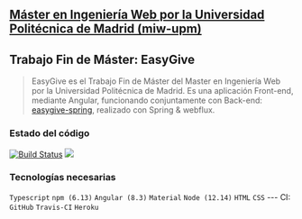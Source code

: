## [Máster en Ingeniería Web por la Universidad Politécnica de Madrid (miw-upm)](http://miw.etsisi.upm.es)
## Trabajo Fin de Máster: **EasyGive**
> EasyGive es el Trabajo Fin de Máster del Master en Ingeniería Web por la Universidad Politécnica de Madrid. Es una aplicación Front-end, 
mediante Angular, funcionando conjuntamente con Back-end: [easygive-spring](https://github.com/miw-upm/easygive-spring), 
realizado con Spring & webflux.

### Estado del código  
[![Build Status](https://travis-ci.org/melasimb/easygive-angular.svg?branch=develop)](https://travis-ci.org/melasimb/easygive-angular)
[![](https://img.shields.io/static/v1?label=Heroku&message=v1.0.0-Release&color=green)](https://easygive-angular.herokuapp.com)

### Tecnologías necesarias
`Typescript` `npm (6.13)` `Angular (8.3)` `Material` `Node (12.14)` `HTML` `CSS` --- CI: `GitHub` `Travis-CI` `Heroku`
